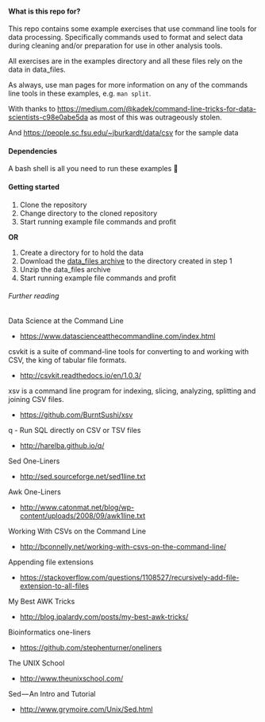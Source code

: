 #### What is this repo for?

This repo contains some example exercises that use command line tools for data processing. Specifically commands used to format and select data during cleaning and/or preparation for use in other analysis tools.

All exercises are in the examples directory and all these files rely on the data in data_files.

As always, use man pages for more information on any of the commands line tools in these examples, e.g. `man split`.

With thanks to https://medium.com/@kadek/command-line-tricks-for-data-scientists-c98e0abe5da as most of this was outrageously stolen.

And https://people.sc.fsu.edu/~jburkardt/data/csv for the sample data

#### Dependencies
A bash shell is all you need to run these examples :tada:

#### Getting started

1. Clone the repository
0. Change directory to the cloned repository
0. Start running example file commands and profit

**OR**
1. Create a directory for to hold the data
0. Download the [data_files archive](https://github.com/camallen/cmd-line-data-goodies/raw/master/data_files.zip) to the directory created in step 1
0. Unzip the data_files archive
0. Start running example file commands and profit


###### Further reading

Data Science at the Command Line
+ https://www.datascienceatthecommandline.com/index.html

csvkit is a suite of command-line tools for converting to and working with CSV, the king of tabular file formats.
+ http://csvkit.readthedocs.io/en/1.0.3/

xsv is a command line program for indexing, slicing, analyzing, splitting and joining CSV files.
+ https://github.com/BurntSushi/xsv

q - Run SQL directly on CSV or TSV files
+ http://harelba.github.io/q/

Sed One-Liners
+ http://sed.sourceforge.net/sed1line.txt

Awk One-Liners
+ http://www.catonmat.net/blog/wp-content/uploads/2008/09/awk1line.txt

Working With CSVs on the Command Line
+ http://bconnelly.net/working-with-csvs-on-the-command-line/

Appending file extensions
+ https://stackoverflow.com/questions/1108527/recursively-add-file-extension-to-all-files

My Best AWK Tricks
+ http://blog.jpalardy.com/posts/my-best-awk-tricks/

Bioinformatics one-liners
+ https://github.com/stephenturner/oneliners

The UNIX School
+ http://www.theunixschool.com/

Sed — An Intro and Tutorial
+ http://www.grymoire.com/Unix/Sed.html
